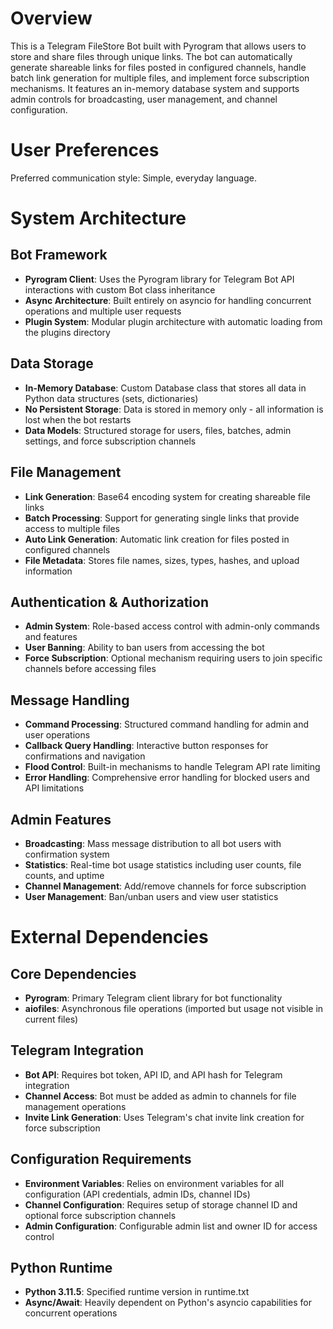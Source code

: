 # Overview

This is a Telegram FileStore Bot built with Pyrogram that allows users to store and share files through unique links. The bot can automatically generate shareable links for files posted in configured channels, handle batch link generation for multiple files, and implement force subscription mechanisms. It features an in-memory database system and supports admin controls for broadcasting, user management, and channel configuration.

# User Preferences

Preferred communication style: Simple, everyday language.

# System Architecture

## Bot Framework
- **Pyrogram Client**: Uses the Pyrogram library for Telegram Bot API interactions with custom Bot class inheritance
- **Async Architecture**: Built entirely on asyncio for handling concurrent operations and multiple user requests
- **Plugin System**: Modular plugin architecture with automatic loading from the plugins directory

## Data Storage
- **In-Memory Database**: Custom Database class that stores all data in Python data structures (sets, dictionaries)
- **No Persistent Storage**: Data is stored in memory only - all information is lost when the bot restarts
- **Data Models**: Structured storage for users, files, batches, admin settings, and force subscription channels

## File Management
- **Link Generation**: Base64 encoding system for creating shareable file links
- **Batch Processing**: Support for generating single links that provide access to multiple files
- **Auto Link Generation**: Automatic link creation for files posted in configured channels
- **File Metadata**: Stores file names, sizes, types, hashes, and upload information

## Authentication & Authorization
- **Admin System**: Role-based access control with admin-only commands and features
- **User Banning**: Ability to ban users from accessing the bot
- **Force Subscription**: Optional mechanism requiring users to join specific channels before accessing files

## Message Handling
- **Command Processing**: Structured command handling for admin and user operations
- **Callback Query Handling**: Interactive button responses for confirmations and navigation
- **Flood Control**: Built-in mechanisms to handle Telegram API rate limiting
- **Error Handling**: Comprehensive error handling for blocked users and API limitations

## Admin Features
- **Broadcasting**: Mass message distribution to all bot users with confirmation system
- **Statistics**: Real-time bot usage statistics including user counts, file counts, and uptime
- **Channel Management**: Add/remove channels for force subscription
- **User Management**: Ban/unban users and view user statistics

# External Dependencies

## Core Dependencies
- **Pyrogram**: Primary Telegram client library for bot functionality
- **aiofiles**: Asynchronous file operations (imported but usage not visible in current files)

## Telegram Integration
- **Bot API**: Requires bot token, API ID, and API hash for Telegram integration
- **Channel Access**: Bot must be added as admin to channels for file management operations
- **Invite Link Generation**: Uses Telegram's chat invite link creation for force subscription

## Configuration Requirements
- **Environment Variables**: Relies on environment variables for all configuration (API credentials, admin IDs, channel IDs)
- **Channel Configuration**: Requires setup of storage channel ID and optional force subscription channels
- **Admin Configuration**: Configurable admin list and owner ID for access control

## Python Runtime
- **Python 3.11.5**: Specified runtime version in runtime.txt
- **Async/Await**: Heavily dependent on Python's asyncio capabilities for concurrent operations